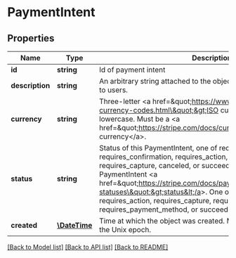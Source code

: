 # PaymentIntent

## Properties
Name | Type | Description | Notes
------------ | ------------- | ------------- | -------------
**id** | **string** | Id of payment intent | [optional] 
**description** | **string** | An arbitrary string attached to the object. Often useful for displaying to users. | [optional] 
**currency** | **string** | Three-letter &lt;a href&#x3D;\&quot;https://www.iso.org/iso-4217-currency-codes.html\&quot;&gt;ISO currency  code&lt;/a&gt;, in lowercase. Must be a &lt;a href&#x3D;\&quot;https://stripe.com/docs/currencies\&quot;&gt;supported  currency&lt;/a&gt;. | [optional] 
**status** | **string** | Status of this PaymentIntent, one of requires_payment_method,  requires_confirmation, requires_action, processing,  requires_capture, canceled, or succeeded. Read more about each  PaymentIntent &lt;a href&#x3D;\&quot;https://stripe.com/docs/payments/intents#intent-statuses\&quot;&gt;status&lt;/a&gt;.  One of: canceled, processing, requires_action,  requires_capture, requires_confirmation, requires_payment_method,  or succeeded. | [optional] 
**created** | [**\DateTime**](\DateTime.md) | Time at which the object was created. Measured in seconds since the Unix epoch. | [optional] 

[[Back to Model list]](../README.md#documentation-for-models) [[Back to API list]](../README.md#documentation-for-api-endpoints) [[Back to README]](../README.md)


